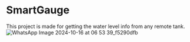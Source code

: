 # SmartGauge
This project is made for getting the water level info from any remote tank.
![WhatsApp Image 2024-10-16 at 06 53 39_f5290dfb](https://github.com/user-attachments/assets/35b08797-2098-44b7-9623-52b304b85ff8)

